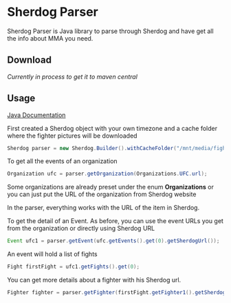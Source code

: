# Sherdog Parser

Sherdog Parser is Java library to parse through Sherdog and have get all the info about MMA you need.

## Download

*Currently in process to get it to maven central*

## Usage
[Java Documentation](https://lamarios.github.io/sherdog-parser/apidocs/)



First created a Sherdog object with your own timezone and a cache folder where the fighter pictures will be downloaded
```Java
Sherdog parser = new Sherdog.Builder().withCacheFolder("/mnt/media/fighter-pictures/cache").withTimezone("Asia/Kuala_Lumpur").build();
```

To get all the events of an organization
```Java
Organization ufc = parser.getOrganization(Organizations.UFC.url);
```
Some organizations are already preset under the enum **Organizations** or you can just put the URL of the organization from Sherdog website

In the parser, everything works with the URL of the item in Sherdog.

To get the detail of an Event. As before, you can use the event URLs you get from the organization or directly using Sherdog URL

```Java
Event ufc1 = parser.getEvent(ufc.getEvents().get(0).getSherdogUrl());
```

An event will hold a list of fights
```Java
Fight firstFight = ufc1.getFights().get(0);
```

You can get more details about a fighter with his Sherdog url.
```Java
Fighter fighter = parser.getFighter(firstFight.getFighter1().getSherdogUrl());
```
